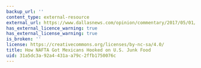 ```yaml
---
backup_url: ''
content_type: external-resource
external_url: https://www.dallasnews.com/opinion/commentary/2017/05/01/how-nafta-got-mexicans-hooked-on-u-s-junk-food/
has_external_licence_warning: true
has_external_license_warning: true
is_broken: ''
license: https://creativecommons.org/licenses/by-nc-sa/4.0/
title: How NAFTA Got Mexicans Hooked on U.S. Junk Food
uid: 31a5dc3a-92a4-431a-a79c-2ffb1750076c
---
```

